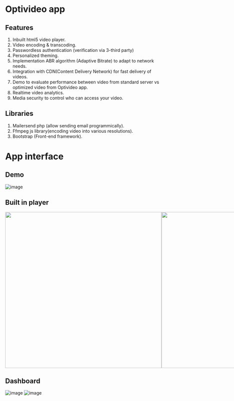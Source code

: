 # Optivideo app
## Features
1. Inbuilt html5 video player.
2. Video encoding & transcoding.
3. Passwordless authentication (verification via 3-third party)
4. Personalized theming.
5. Implementation ABR algorithm (Adaptive Bitrate) to adapt to network needs.
6. Integration with CDN(Content Delivery Network) for fast delivery of videos.
7. Demo to evaluate performance between video from standard server vs optimized video from Optivideo app.
8. Realtime video analytics.
9. Media security to control who can access your video.

 ## Libraries
 1. Mailersend php (allow sending email programmically).
 2. Ffmpeg js library(encoding video into various resolutions).
 3. Bootstrap (Front-end framework).

 # App interface

 ## Demo
 ![image](https://github.com/Bornmajor/optivideo/assets/98744068/e0f84fce-b6c3-414c-a720-61c3a116243c)

 ## Built in player

 <div style="display:flex;">
 <img src="https://github.com/Bornmajor/optivideo/assets/98744068/5dd6ae13-1714-4f4e-b8ac-8649994dd7d8" width="500px"/>
 <img src="https://github.com/Bornmajor/optivideo/assets/98744068/db3d5643-a794-48de-b4e7-13ccd27e1599" width="500px"/>
 </div>




 ## Dashboard
 ![image](https://github.com/Bornmajor/optivideo/assets/98744068/b00dc721-c3fe-412d-9f07-df9fc0c16ca5)
![image](https://github.com/Bornmajor/optivideo/assets/98744068/96deb803-773d-4fb3-93b0-559cdda7f62b)



